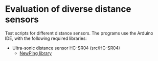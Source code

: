 # Evaluation of diverse distance sensors

Test scripts for different distance sensors. The programs use the Arduino IDE, with the following required libraries:

- Ultra-sonic distance sensor HC-SR04 (src/HC-SR04)
  - [NewPing library](https://github.com/microflo/NewPing)
